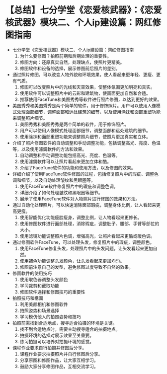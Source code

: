# 【总结】七分学堂《恋爱核武器》：《恋爱核武器》模块二、个人ip建设篇：网红修图指南

-   七分学堂《恋爱核武器》模块二、个人ip建设篇：网红修图指南
    1.  为什么要修图？拍照前期和后期处理的重要性。
    2.  修图方向：还原真实自然，处理缺点，使照片更精美。
    3.  修图软件和设备的选择，展示修图前后照片的差别。
-   通过照片修图，可以改变人物外貌和环境效果，使人看起来更年轻、更瘦、更有气质。
    1.  修图可以改变照片中的光线和天空效果，使整体氛围更加明亮和真实。
    2.  使用软件可以调整照片中的云彩和建筑物，使画面更加自然和合适。
    3.  推荐使用FaceTune和美图秀秀等软件进行照片修图，以达到更好的效果。
-   美图秀秀和美图秀秀是两个简单的软件，用于修饰照片。用户可以使用人像模式处理面部细节，调整面部和远处建筑的细节，以及使用涂抹和面部重塑功能来调整照片细节。
    1.  美图秀秀和美图秀秀是两个简单的软件，用于修饰照片。
    2.  用户可以使用人像模式处理面部细节，调整面部和远处建筑的细节。
    3.  使用涂抹和面部重塑功能来调整照片细节，使照片更加真实和立体。
-   介绍了照片修图软件的自动调整和手动调整功能，包括调整高光、亮度、色温等，以及使用濾鏡軟件的方法和效果。
    1.  自动调整和手动调整功能包括高光、亮度、色温等。
    2.  使用濾鏡軟件可以让照片看起来更加立体和酷。
    3.  介绍了FaceTune软件的功能和使用方法，以及修图的效果。
-   详细介绍了使用FaceTune软件修图的过程，包括修复照片中的瑕疵、调整色调和细节，以及自动处理皱纹和黑眼圈等。
    1.  使用FaceTune软件修复照片中的瑕疵和调整色调。
    2.  详细介绍了如何处理皱纹和黑眼圈等细节。
    3.  展示了使用FaceTune软件对人物照片进行修图的效果和方法。
-   通过自动化处理照片，可以快速消除面部瑕疵，调整身体比例，让人看起来更高更瘦。
    1.  使用智能优化功能瘦脸瘦身，调整比例，让人物看起来更修长。
    2.  使用修图软件进行面部处理，消除瑕疵，调整肚子、腰部、手臂等部位的大小。
    3.  使用滤镜功能调整照片色调，增强高光，让照片看起来更酷或暖色调。
-   通过修图软件FaceTune，可以处理头发，修复照片中的瑕疵，调整颜色。
    1.  使用FaceTune修复头发，处理照片中的头发问题，让头发看起来更加自然。
    2.  使用補色功能调整头发颜色，让头发看起来更加均匀。
    3.  修图前注意自己的发型，避免修图过度导致不自然的效果。
-   修圖軟件的使用技巧
    1.  使用取色器调整头发颜色
    2.  学习裁剪和截取功能
    3.  修图软件选择和修图技巧的重要性
-   拍照技巧和構圖
    1.  利用美颜相机和修图软件
    2.  拍照姿势和场景选择
    3.  学习模仿他人的拍照姿势和技巧
-   拍照前需找到合适地点，搜寻适合拍摄的环境是关键。
    1.  找不到合适地点时，需要主动搜寻适合的拍摄地点。
    2.  拍摄环境的选择对展示效果至关重要。
    3.  练习拍摄可以培养对拍摄环境的感觉。
-   课程作业要求自行拍摄并修图后分享。
    1.  课程作业要求拍摄照片并自行修图后分享。
    2.  分享原图和修图作品，让大家互相学习。
    3.  鼓励大家分享修图作品，互相交流学习。